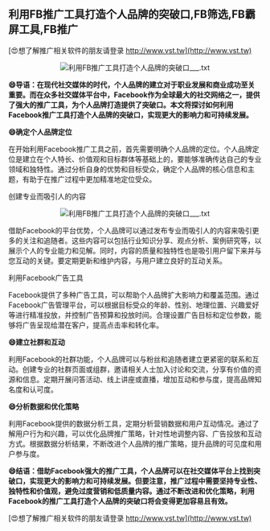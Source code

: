 ## **利用FB推广工具打造个人品牌的突破口,FB筛选,FB霸屏工具,FB推广**

[😍想了解推广相关软件的朋友请登录 http://www.vst.tw](http://www.vst.tw)

 <center><img src="https://vst.tw/MP4/tuiguang/png/3.png" alt="利用FB推广工具打造个人品牌的突破口___.txt"></center>

**😄导语：在现代社交媒体的时代，个人品牌的建立对于职业发展和商业成功至关重要。而在众多社交媒体平台中，Facebook作为全球最大的社交网络之一，提供了强大的推广工具，为个人品牌打造提供了突破口。本文将探讨如何利用Facebook推广工具打造个人品牌的突破口，实现更大的影响力和可持续发展。**

**😄确定个人品牌定位**

在开始利用Facebook推广工具之前，首先需要明确个人品牌的定位。个人品牌定位是建立在个人特长、价值观和目标群体等基础上的，要能够准确传达自己的专业领域和独特性。通过分析自身的优势和目标受众，确定个人品牌的核心信息和主题，有助于在推广过程中更加精准地定位受众。

创建专业而吸引人的内容

 <center><img src="https://vst.tw/MP4/tuiguang/png/1.png" alt="利用FB推广工具打造个人品牌的突破口___.txt"></center>

借助Facebook的平台优势，个人品牌可以通过发布专业而吸引人的内容来吸引更多的关注和追随者。这些内容可以包括行业知识分享、观点分析、案例研究等，以展示个人的专业能力和见解。同时，内容的质量和独特性也是吸引用户留下来并与您互动的关键。要定期更新和维护内容，与用户建立良好的互动关系。

利用Facebook广告工具

Facebook提供了多种广告工具，可以帮助个人品牌扩大影响力和覆盖范围。通过Facebook广告管理平台，可以根据目标受众的年龄、性别、地理位置、兴趣爱好等进行精准投放，并控制广告预算和投放时间。合理设置广告目标和定位参数，能够将广告呈现给潜在客户，提高点击率和转化率。

**😄建立社群和互动**

利用Facebook的社群功能，个人品牌可以与粉丝和追随者建立更紧密的联系和互动。创建专业的社群页面或组群，邀请相关人士加入讨论和交流，分享有价值的资源和信息。定期开展问答活动、线上讲座或直播，增加互动和参与度，提高品牌知名度和认可度。

**😄分析数据和优化策略**

利用Facebook提供的数据分析工具，定期分析营销数据和用户互动情况。通过了解用户行为和兴趣，可以优化品牌推广策略，针对性地调整内容、广告投放和互动方式。根据数据分析结果，不断改进个人品牌的推广策略，提升品牌的可见度和用户参与度。

**😄结语：借助Facebook强大的推广工具，个人品牌可以在社交媒体平台上找到突破口，实现更大的影响力和可持续发展。但要注意，推广过程中需要坚持专业性、独特性和价值观，避免过度营销和低质量内容。通过不断改进和优化策略，利用Facebook的推广工具打造个人品牌的突破口将会变得更加容易且有效。**

[😍想了解推广相关软件的朋友请登录 http://www.vst.tw](http://www.vst.tw)



